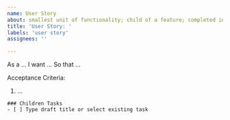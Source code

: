 ```yaml
---
name: User Story
about: smallest unit of functionality; child of a feature; completed in one sprint
title: 'User Story: '
labels: 'user story'
assignees: ''

---
```


As a ...
I want ...
So that ...

Acceptance Criteria:
1. ...

```[tasklist]
### Children Tasks
- [ ] Type draft title or select existing task
```
